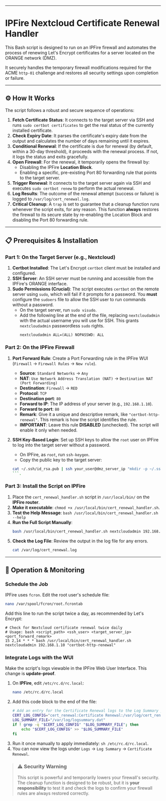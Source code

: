 -----

# IPFire Nextcloud Certificate Renewal Handler

This Bash script is designed to run on an IPFire firewall and automates the process of renewing Let's Encrypt certificates for a server located on the ORANGE network (DMZ).

It securely handles the temporary firewall modifications required for the ACME `http-01` challenge and restores all security settings upon completion or failure.

-----

## ⚙️ How It Works

The script follows a robust and secure sequence of operations:

1.  **Fetch Certificate Status**: It connects to the target server via SSH and runs `sudo certbot certificates` to get the real status of the currently installed certificate.
2.  **Check Expiry Date**: It parses the certificate's expiry date from the output and calculates the number of days remaining until it expires.
3.  **Conditional Renewal**: If the certificate is due for renewal (by default, within a 30-day threshold), it proceeds with the renewal process. If not, it logs the status and exits gracefully.
4.  **Open Firewall**: For the renewal, it temporarily opens the firewall by:
      * Disabling the IPFire **Location Block**.
      * Enabling a specific, pre-existing Port 80 forwarding rule that points to the target server.
5.  **Trigger Renewal**: It connects to the target server again via SSH and executes `sudo certbot renew` to perform the actual renewal.
6.  **Log Results**: The outcome of the renewal attempt (success or failure) is logged to `/var/log/cert_renewal.log`.
7.  **Critical Cleanup**: A `trap` is set to guarantee that a cleanup function runs whenever the script exits, for any reason. This function **always** restores the firewall to its secure state by re-enabling the Location Block and disabling the Port 80 forwarding rule.

-----

## 📋 Prerequisites & Installation

### Part 1: On the Target Server (e.g., Nextcloud)

1.  **Certbot Installed**: The Let's Encrypt `certbot` client must be installed and configured.
2.  **SSH Server**: An SSH server must be running and accessible from the IPFire's ORANGE interface.
3.  **Sudo Permissions (Crucial)**: The script executes `certbot` on the remote server using `sudo`, which will fail if it prompts for a password. You **must** configure the `sudoers` file to allow the SSH user to run commands without a password.
      * On the target server, run `sudo visudo`.
      * Add the following line at the end of the file, replacing `nextcloudadmin` with the actual username you will use for SSH. This grants `nextcloudadmin` passwordless `sudo` rights.
        ```
        nextcloudadmin ALL=(ALL) NOPASSWD: ALL
        ```

### Part 2: On the IPFire Firewall

1.  **Port Forward Rule**: Create a Port Forwarding rule in the IPFire WUI (`Firewall` -\> `Firewall Rules` -\> `New rule`).

      * **Source**: `Standard Networks` -\> `Any`
      * **NAT**: `Use Network Address Translation (NAT)` -\> `Destination NAT (Port Forwarding)`
      * **Destination**: `Firewall` -\> `RED`
      * **Protocol**: `TCP`
      * **Destination port**: `80`
      * **Forward to IP**: The IP address of your server (e.g., `192.168.1.10`).
      * **Forward to port**: `80`
      * **Remark**: Give it a unique and descriptive remark, like `"certbot-http-renewal"`. This remark is how the script identifies the rule.
      * **IMPORTANT**: Leave this rule **DISABLED** (unchecked). The script will enable it only when needed.

2.  **SSH Key-Based Login**: Set up SSH keys to allow the `root` user on IPFire to log into the target server without a password.

      * On IPFire, as `root`, run `ssh-keygen`.
      * Copy the public key to the target server:
      ```bash
      cat ~/.ssh/id_rsa.pub | ssh your_user@dmz_server_ip "mkdir -p ~/.ssh && chmod 700 ~/.ssh && cat >> ~/.ssh/authorized_keys && chmod 600 ~/.ssh/authorized_keys"
      ```.

### Part 3: Install the Script on IPFire

1.  Place the `cert_renewal_handler.sh` script in `/usr/local/bin/` on the **IPFire router**.
2.  **Make it executable**: `chmod +x /usr/local/bin/cert_renewal_handler.sh`.
3.  **Test the Help Message**: `bash /usr/local/bin/cert_renewal_handler.sh --help`
4.  **Run the Full Script Manually**:
    ```bash
    bash /usr/local/bin/cert_renewal_handler.sh nextcloudadmin 192.168.1.10 "certbot-http-renewal"
    ```
5.  **Check the Log File**: Review the output in the log file for any errors.
    ```bash
    cat /var/log/cert_renewal.log
    ```

-----

## 🚀 Operation & Monitoring

### Schedule the Job

IPFire uses `fcron`. Edit the root user's schedule file:

```bash
nano /var/spool/fcron/root.fcrontab
```

Add this line to run the script twice a day, as recommended by Let's Encrypt:

```
# Check for Nextcloud certificate renewal twice daily
# Usage: bash <script_path> <ssh_user> <target_server_ip> <port_forward_remark>
15 2,14 * * * bash /usr/local/bin/cert_renewal_handler.sh nextcloudadmin 192.168.1.10 "certbot-http-renewal"
```

### Integrate Logs with the WUI

Make the script's logs viewable in the IPFire Web User Interface. This change is **update-proof**.

1.  On **IPFire**, edit `/etc/rc.d/rc.local`:
    ```bash
    nano /etc/rc.d/rc.local
    ```
2.  Add this code block to the end of the file:
    ```bash
    # Add an entry for the Certificate Renewal logs to the Log Summary page.
    CERT_LOG_CONFIG="cert_renewal:Certificate Renewal:/var/log/cert_renewal.log"
    LOG_SUMMARY_FILE="/var/log/logsummary.dat"
    if ! grep -q "$CERT_LOG_CONFIG" "$LOG_SUMMARY_FILE"; then
        echo "$CERT_LOG_CONFIG" >> "$LOG_SUMMARY_FILE"
    fi
    ```
3.  Run it once manually to apply immediately: `sh /etc/rc.d/rc.local`.
4.  You can now view the logs under `Logs` -\> `Log Summary` -\> `Certificate Renewal`.

> ### ⚠️ **Security Warning**
>
> This script is powerful and temporarily lowers your firewall's security. The cleanup function is designed to be robust, but it is **your responsibility** to test it and check the logs to confirm your firewall rules are always restored correctly.